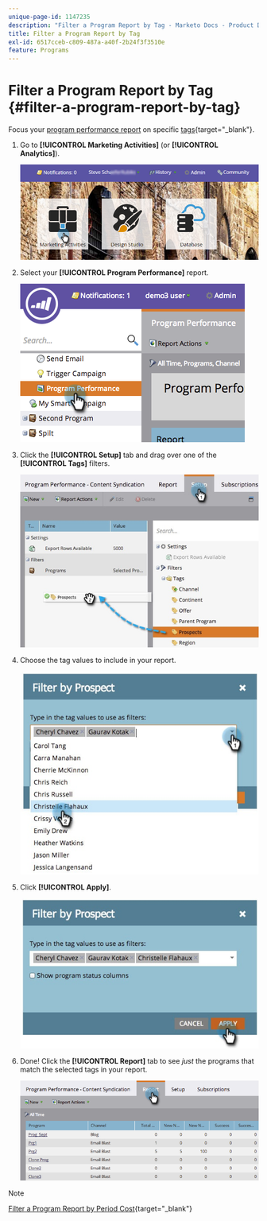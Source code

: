 ```yaml
---
unique-page-id: 1147235
description: "Filter a Program Report by Tag - Marketo Docs - Product Documentation"
title: Filter a Program Report by Tag
exl-id: 6517cceb-c809-487a-a40f-2b24f3f3510e
feature: Programs
---
```

# Filter a Program Report by Tag {#filter-a-program-report-by-tag}

Focus your [program performance report](/help/marketo/product-docs/core-marketo-concepts/programs/program-performance-report/create-a-program-performance-report.md) on specific [tags](/help/marketo/product-docs/core-marketo-concepts/programs/working-with-programs/understanding-tags.md){target="_blank"}.

1. Go to **[!UICONTROL Marketing Activities]** (or **[!UICONTROL Analytics]**).

   ![](assets/login-marketing-activities.png)

1. Select your **[!UICONTROL Program Performance]** report.

   ![](assets/image2014-9-23-16-3a12-3a36.png)

1. Click the **[!UICONTROL Setup]** tab and drag over one of the **[!UICONTROL Tags]** filters.

   ![](assets/prospects.jpg)

1. Choose the tag values to include in your report.

     ![](assets/prospect1.jpg)

1. Click **[!UICONTROL Apply]**.

   ![](assets/prospect2.jpg)

1. Done! Click the **[!UICONTROL Report]** tab to see _just_ the programs that match the selected tags in your report.

   ![](assets/image2014-9-23-16-3a14-3a42.png)

>[!NOTE]
>
>[Filter a Program Report by Period Cost](/help/marketo/product-docs/core-marketo-concepts/programs/program-performance-report/filter-a-program-report-by-period-cost.md){target="_blank"}
